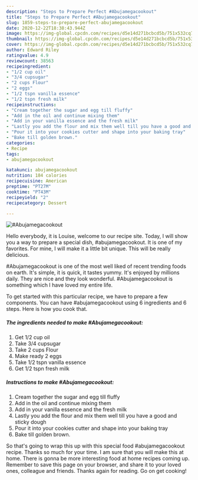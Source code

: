 ```yaml
---
description: "Steps to Prepare Perfect #Abujamegacookout"
title: "Steps to Prepare Perfect #Abujamegacookout"
slug: 1859-steps-to-prepare-perfect-abujamegacookout
date: 2020-12-22T18:38:43.944Z
image: https://img-global.cpcdn.com/recipes/d5e14d271bcbcd5b/751x532cq70/abujamegacookout-recipe-main-photo.jpg
thumbnail: https://img-global.cpcdn.com/recipes/d5e14d271bcbcd5b/751x532cq70/abujamegacookout-recipe-main-photo.jpg
cover: https://img-global.cpcdn.com/recipes/d5e14d271bcbcd5b/751x532cq70/abujamegacookout-recipe-main-photo.jpg
author: Edward Riley
ratingvalue: 4.9
reviewcount: 38563
recipeingredient:
- "1/2 cup oil"
- "3/4 cupsugar"
- "2 cups Flour"
- "2 eggs"
- "1/2 tspn vanilla essence"
- "1/2 tspn fresh milk"
recipeinstructions:
- "Cream together the sugar and egg till fluffy"
- "Add in the oil and continue mixing them"
- "Add in your vanilla essence and the fresh milk"
- "Lastly you add the flour and mix them well till you have a good and sticky dough"
- "Pour it into your cookies cutter and shape into your baking tray"
- "Bake till golden brown."
categories:
- Recipe
tags:
- abujamegacookout

katakunci: abujamegacookout 
nutrition: 184 calories
recipecuisine: American
preptime: "PT27M"
cooktime: "PT43M"
recipeyield: "2"
recipecategory: Dessert

---
```



![#Abujamegacookout](https://img-global.cpcdn.com/recipes/d5e14d271bcbcd5b/751x532cq70/abujamegacookout-recipe-main-photo.jpg)

Hello everybody, it is Louise, welcome to our recipe site. Today, I will show you a way to prepare a special dish, #abujamegacookout. It is one of my favorites. For mine, I will make it a little bit unique. This will be really delicious.

#Abujamegacookout is one of the most well liked of recent trending foods on earth. It's simple, it is quick, it tastes yummy. It's enjoyed by millions daily. They are nice and they look wonderful. #Abujamegacookout is something which I have loved my entire life.




To get started with this particular recipe, we have to prepare a few components. You can have #abujamegacookout using 6 ingredients and 6 steps. Here is how you cook that.

<!--inarticleads1-->

##### The ingredients needed to make #Abujamegacookout:

1. Get 1/2 cup oil
1. Take 3/4 cupsugar
1. Take 2 cups Flour
1. Make ready 2 eggs
1. Take 1/2 tspn vanilla essence
1. Get 1/2 tspn fresh milk




<!--inarticleads2-->

##### Instructions to make #Abujamegacookout:

1. Cream together the sugar and egg till fluffy
1. Add in the oil and continue mixing them
1. Add in your vanilla essence and the fresh milk
1. Lastly you add the flour and mix them well till you have a good and sticky dough
1. Pour it into your cookies cutter and shape into your baking tray
1. Bake till golden brown.




So that's going to wrap this up with this special food #abujamegacookout recipe. Thanks so much for your time. I am sure that you will make this at home. There is gonna be more interesting food at home recipes coming up. Remember to save this page on your browser, and share it to your loved ones, colleague and friends. Thanks again for reading. Go on get cooking!
